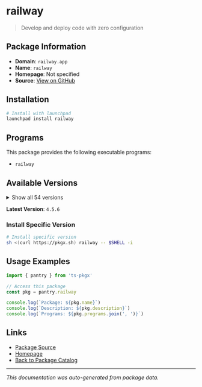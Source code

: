 # railway

> Develop and deploy code with zero configuration

## Package Information

- **Domain**: `railway.app`
- **Name**: `railway`
- **Homepage**: Not specified
- **Source**: [View on GitHub](https://github.com/pkgxdev/pantry/tree/main/projects/railway.app/package.yml)

## Installation

```bash
# Install with launchpad
launchpad install railway
```

## Programs

This package provides the following executable programs:

- `railway`

## Available Versions

<details>
<summary>Show all 54 versions</summary>

- `4.5.6`, `4.5.5`, `4.5.4`, `4.5.3`, `4.5.2`
- `4.5.1`, `4.5.0`, `4.4.1`, `4.4.0`, `4.3.0`
- `4.2.0`, `4.1.0`, `4.0.1`, `4.0.0`, `3.23.0`
- `3.22.2`, `3.22.0`, `3.21.0`, `3.20.2`, `3.20.1`
- `3.20.0`, `3.19.1`, `3.19.0`, `3.18.0`, `3.17.10`
- `3.17.9`, `3.17.8`, `3.17.7`, `3.17.6`, `3.17.1`
- `3.17.0`, `3.15.3`, `3.15.2`, `3.15.1`, `3.14.1`
- `3.14.0`, `3.13.0`, `3.12.2`, `3.12.1`, `3.12.0`
- `3.11.4`, `3.11.2`, `3.11.1`, `3.11.0`, `3.10.0`
- `3.9.3`, `3.9.0`, `3.8.2`, `3.8.1`, `3.8.0`
- `3.7.2`, `3.7.0`, `3.6.0`, `3.5.2`

</details>

**Latest Version**: `4.5.6`

### Install Specific Version

```bash
# Install specific version
sh <(curl https://pkgx.sh) railway -- $SHELL -i
```

## Usage Examples

```typescript
import { pantry } from 'ts-pkgx'

// Access this package
const pkg = pantry.railway

console.log(`Package: ${pkg.name}`)
console.log(`Description: ${pkg.description}`)
console.log(`Programs: ${pkg.programs.join(', ')}`)
```

## Links

- [Package Source](https://github.com/pkgxdev/pantry/tree/main/projects/railway.app/package.yml)
- [Homepage](#)
- [Back to Package Catalog](../../package-catalog.md)

---

*This documentation was auto-generated from package data.*
